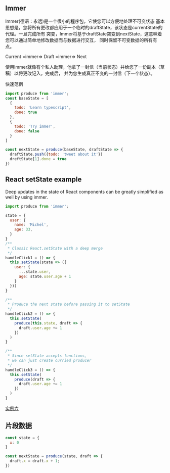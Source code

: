 
## Immer

Immer(德语：永远)是一个很小的程序包，它使您可以方便地处理不可变状态
基本思想是，您将所有更改都应用于一个临时的draftState，该状态是currentState的代理。一旦完成所有
突变，Immer将基于draftState突变到nextState，这意味着您可以通过简单地修改数据而与数据进行交互，
同时保留不可变数据的所有有点。

Current  =immer=>  Draft  =immer=>  Next

使用Immer就像有个私人助理，他拿了一封信（当前状态）并给您了一份副本（草稿）以将更改记入。完成后，
并为您生成真正不变的一封信（下一个状态）。

快速范例

```js
import produce from 'immer';
const baseState = [
  {
    todo: 'Learn typescript',
    done: true
  },
  {
    todo: 'Try immer',
    done: false
  }
]

const nextState = produce(baseState, draftState => {
  draftState.push({todo: 'tweet about it'})
  dreftState[1].done = true
})
```

## React setState example

Deep updates in the state of React components can be greatly simplified as well
by using immer.

```js
import produce from 'immer';

state = {
  user: {
    name: 'Michel',
    age: 33,
  }
}
/**
 * Classic React.setState with a deep merge
 */
handleClick1 = () => {
  this.setState(state => ({
    user: {
      ...state.user,
      age: state.user.age + 1
    }
  }))
}

/**
 * Produce the next state before passing it to setState
 */
handleClick2 = () => {
  this.setState(
    produce(this.state, draft => {
      draft.user.age += 1
    })
  )
}

/**
 * Since setState accepts functions,
 * we can just create curried producer
 */
handleClick3 = () => {
  this.setState(
    produce(draft => {
      draft.user.age += 1
    })
  )
}

```


[实例六](../src/pages/test/TestSix.js)

## 片段数据

```js
const state = {
  x: 0
}

const nextState = produce(state, draft => {
  draft.x = draft.x + 1;
})
```
